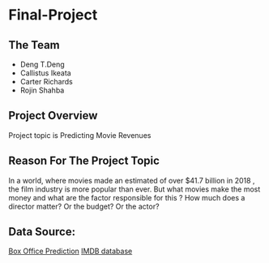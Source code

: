 # Final-Project

## The Team 

- Deng T.Deng
- Callistus Ikeata
- Carter Richards
- Rojin Shahba

## Project Overview

Project topic is Predicting Movie Revenues

## Reason For The Project Topic

In a world, where movies made an estimated of over $41.7 billion in 2018 , the film industry is more popular than ever. But what movies make the most money and what are the factor responsible for this ? How much does a director matter? Or the budget? Or the actor?

## Data Source: 
[Box Office Prediction](https://www.kaggle.com/c/tmdb-box-office-prediction/data?select=sample_submission.csv) [IMDB database](https://www.kaggle.com/carolzhangdc/imdb-5000-movie-dataset)
